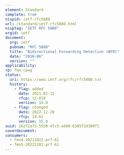 ```yaml
---
element: Standard
complete: true
nispid: ietf-rfc5880
url: /standard/ietf-rfc5880.html
nisptag: "IETF RFC 5880"
orgid: ietf
document:
  org: ietf
  pubnum: "RFC 5880"
  title: "Bidirectional Forwarding Detection (BFD)"
  date: "2010-06"
  version: ""
applicability:
rp: fmn-cpwg
status:
  uri: https://www.ietf.org/rfc/rfc5880.txt
  history: 
    - flag: added
      date: 2021-01-15
      rfcp: 13-019
      version: 14.0
    - flag: changed
      date: 2022-12-20
      rfcp: 14-62
      version: 15.0
uuid: 162f2a73-5550-47c5-ad40-6305f2d306f2
coverdocument:
consumers:
  - fmn4-20211022-prf-61
  - fmn5-20221202-prf-61
---
```

